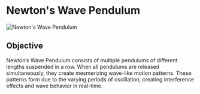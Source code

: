 # Newton's Wave Pendulum
![Newton's Wave Pendulum](images/newtons-pendulum.JPG)
## Objective
Newton’s Wave Pendulum consists of multiple pendulums of different lengths suspended in a row. When all pendulums are released simultaneously, they create mesmerizing wave-like motion patterns. These patterns form due to the varying periods of oscillation, creating interference effects and wave behavior in real-time.

